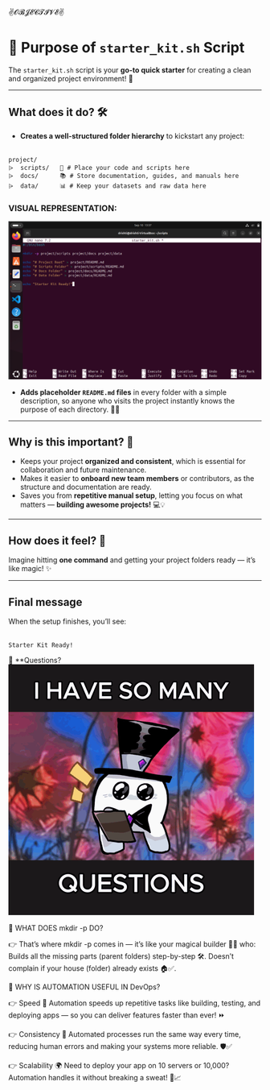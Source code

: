 ✌𝓞𝓑𝓙𝓔𝓒𝓣𝓘𝓥𝓔✌

# 🚀 Purpose of `starter_kit.sh` Script

The `starter_kit.sh` script is your **go-to quick starter** for creating a clean and organized project environment! 🎉

---

## What does it do? 🛠️

- **Creates a well-structured folder hierarchy** to kickstart any project:

```

project/
⩥  scripts/   📝 # Place your code and scripts here
⩥  docs/      📚 # Store documentation, guides, and manuals here
⩥  data/      📊 # Keep your datasets and raw data here

```


### VISUAL REPRESENTATION:

![juhv](../images/MD5.png)


- **Adds placeholder `README.md` files** in every folder with a simple description, so anyone who visits the project instantly knows the purpose of each directory. 📄✨

---

## Why is this important? 🤔

- Keeps your project **organized and consistent**, which is essential for collaboration and future maintenance.
- Makes it easier to **onboard new team members** or contributors, as the structure and documentation are ready.
- Saves you from **repetitive manual setup**, letting you focus on what matters — **building awesome projects!** 💻💡

---

## How does it feel? 🎉

Imagine hitting **one command** and getting your project folders ready — it’s like magic! ✨

---

## Final message

When the setup finishes, you’ll see:

```

Starter Kit Ready!

```

💬 **Questions? 
![ui](../images/f3.png)

🤔 WHAT DOES mkdir -p DO?

👉  That’s where mkdir -p comes in — it’s like your magical builder 🧙‍♂️ who:
     Builds all the missing parts (parent folders) step-by-step 🛠️.
     Doesn’t complain if your house (folder) already exists 🏠✅.



🤔 WHY IS AUTOMATION USEFUL IN DevOps?

👉 Speed 🚀
Automation speeds up repetitive tasks like building, testing, and deploying apps — so you can deliver features faster than ever! ⏩

👉 Consistency 🎯
Automated processes run the same way every time, reducing human errors and making your systems more reliable. 🛡️✅

👉 Scalability 🌍
Need to deploy your app on 10 servers or 10,000? Automation handles it without breaking a sweat! 💪📈
